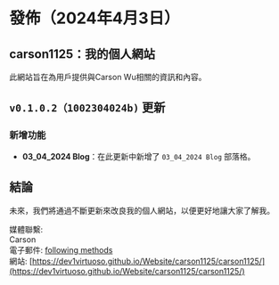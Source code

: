# 發佈（2024年4月3日）

## carson1125：我的個人網站

此網站旨在為用戶提供與Carson Wu相關的資訊和內容。

## `v0.1.0.2（1002304024b)` 更新

### 新增功能

- **03_04_2024 Blog**：在此更新中新增了 `03_04_2024 Blog` 部落格。

## 結論

未來，我們將通過不斷更新來改良我的個人網站，以便更好地讓大家了解我。

媒體聯繫:<br>
Carson<br>
電子郵件: [following methods](https://github.com/dev1virtuoso/Documentation/blob/main/dev1virtuoso/Attachment/dev1virtuoso/carson-wu.md)<br>
網站: [https://dev1virtuoso.github.io/Website/carson1125/carson1125/](https://dev1virtuoso.github.io/Website/carson1125/carson1125/)
